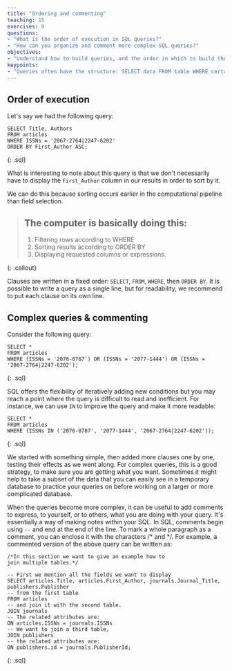 ```yaml
---
title: "Ordering and commenting"
teaching: 15
exercises: 0
questions:
- "What is the order of execution in SQL queries?"
- "How can you organize and comment more complex SQL queries?"
objectives:
- "Understand how to build queries, and the order in which to build the parts."
keypoints:
- "Queries often have the structure: SELECT data FROM table WHERE certain criteria are present."
---
```


## Order of execution

Let's say we had the following query:

~~~
SELECT Title, Authors
FROM articles
WHERE ISSNs = '2067-2764|2247-6202'
ORDER BY First_Author ASC;
~~~
{: .sql}

What is interesting to note about this query is that we don't necessarily have to display the `First_Author` column in our results in order to sort by it.

We can do this because sorting occurs earlier in the computational pipeline than field selection.

> ## The computer is basically doing this:
>
> 1. Filtering rows according to WHERE
> 2. Sorting results according to ORDER BY
> 3. Displaying requested columns or expressions.
>
{: .callout}

Clauses are written in a fixed order: `SELECT`, `FROM`, `WHERE`, then `ORDER BY`. It is possible to write a query as a single line, but for readability, we recommend to put each clause on its own line.


## Complex queries & commenting

Consider the following query:

~~~
SELECT *
FROM articles
WHERE (ISSNs = '2076-0787') OR (ISSNs = '2077-1444') OR (ISSNs = '2067-2764|2247-6202');
~~~
{: .sql}

SQL offers the flexibility of iteratively adding new conditions but you may reach a point where the query is difficult to read and inefficient. For instance, we can use `IN` to improve the query and make it more readable:

~~~
SELECT *
FROM articles
WHERE (ISSNs IN ('2076-0787', '2077-1444', '2067-2764|2247-6202'));
~~~
{: .sql}

We started with something simple, then added more clauses one by one, testing
their effects as we went along.  For complex queries, this is a good strategy, to make sure you are getting what you want.  Sometimes it might help to take a subset of the data that you can easily see in a temporary database to practice your queries on before working on a larger or more complicated database.

When the queries become more complex, it can be useful to add comments to express, to yourself, or to others, what you are doing with your query. It's essentially a way of making notes within your SQL. In SQL, comments begin using <code class="language-plaintext highlighter-rouge">--</code> and end at the end of the line. To mark a whole paragraph as a comment, you can enclose it with the characters /* and */. For example, a commented version of the above query can be written as:

~~~
/*In this section we want to give an example how to
join multiple tables.*/

-- First we mention all the fields we want to display
SELECT articles.Title, articles.First_Author, journals.Journal_Title, publishers.Publisher
-- from the first table
FROM articles
-- and join it with the second table.
JOIN journals
-- The related attributes are:
ON articles.ISSNs = journals.ISSNs
-- We want to join a third table,
JOIN publishers
-- the related attributes are:
ON publishers.id = journals.PublisherId;
~~~
{: .sql}
